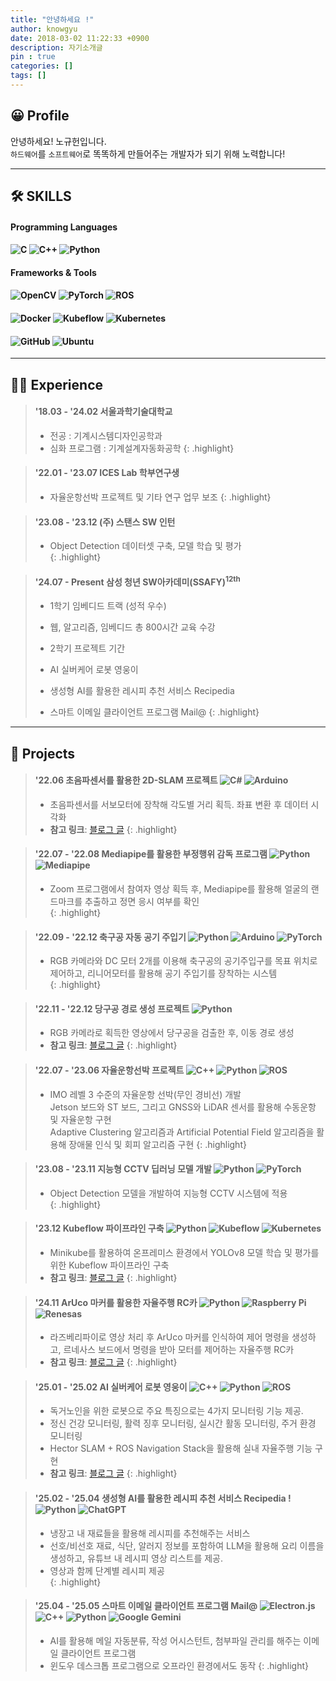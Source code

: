 ```yaml
---
title: "안녕하세요 !"
author: knowgyu
date: 2018-03-02 11:22:33 +0900
description: 자기소개글
pin : true
categories: []
tags: []
---
```



## 😀 Profile

안녕하세요! 노규헌입니다.  
`하드웨어`를 `소프트웨어`로 똑똑하게 만들어주는 개발자가 되기 위해 노력합니다!

---

## 🛠️ SKILLS

#### Programming Languages
#### ![C](https://img.shields.io/badge/-C-A8B9CC?style=flat-square&logo=c&logoColor=white)     ![C++](https://img.shields.io/badge/-C++-00599C?style=flat-square&logo=cplusplus&logoColor=white)     ![Python](https://img.shields.io/badge/-Python-3776AB?style=flat-square&logo=python&logoColor=white)

#### Frameworks & Tools

#### ![OpenCV](https://img.shields.io/badge/-OpenCV-5C3EE8?style=flat-square&logo=opencv&logoColor=white)     ![PyTorch](https://img.shields.io/badge/-PyTorch-EE4C2C?style=flat-square&logo=pytorch&logoColor=white)     ![ROS](https://img.shields.io/badge/-ROS-22314E?style=flat-square&logo=ros&logoColor=white)
#### ![Docker](https://img.shields.io/badge/-Docker-2496ED?style=flat-square&logo=docker&logoColor=white)     ![Kubeflow](https://img.shields.io/badge/-Kubeflow-326CE5?style=flat-square&logo=kubeflow&logoColor=white)     ![Kubernetes](https://img.shields.io/badge/-Kubernetes-326CE5?style=flat-square&logo=kubernetes&logoColor=white)
#### ![GitHub](https://img.shields.io/badge/-GitHub-181717?style=flat-square&logo=github&logoColor=white)     ![Ubuntu](https://img.shields.io/badge/-Ubuntu-E95420?style=flat-square&logo=ubuntu&logoColor=white)


---
## 🧑‍💻 Experience

> #### '18.03 - '24.02 서울과학기술대학교 
> - 전공 : 기계시스템디자인공학과   
> - 심화 프로그램 : 기계설계자동화공학
{: .highlight}

> #### '22.01 - '23.07 ICES Lab 학부연구생 
> - 자율운항선박 프로젝트 및 기타 연구 업무 보조
{: .highlight}

> #### '23.08 - '23.12 (주) 스탠스 SW 인턴
> - Object Detection 데이터셋 구축, 모델 학습 및 평가  
{: .highlight}

> #### '24.07 - Present 삼성 청년 SW아카데미(SSAFY)<sup>12th</sup> 
> - 1학기 임베디드 트랙 (성적 우수)  
> - 웹, 알고리즘, 임베디드 총 800시간 교육 수강  
>
> - 2학기 프로젝트 기간
> - AI 실버케어 로봇 영웅이
> - 생성형 AI를 활용한 레시피 추천 서비스 Recipedia
> - 스마트 이메일 클라이언트 프로그램 Mail@
{: .highlight}

---

## 📂 Projects

> #### '22.06 초음파센서를 활용한 2D-SLAM 프로젝트 ![C#](https://img.shields.io/badge/-C%23-239120?style=flat-square&logo=csharp&logoColor=white)     ![Arduino](https://img.shields.io/badge/-Arduino-00979D?style=flat-square&logo=arduino&logoColor=white)
> - 초음파센서를 서보모터에 장착해 각도별 거리 획득. 좌표 변환 후 데이터 시각화
> - **참고 링크**: [블로그 글](https://knowgyu.github.io/posts/%EC%95%84%EB%91%90%EC%9D%B4%EB%85%B8-%EC%B4%88%EC%9D%8C%ED%8C%8C-SLAM/)
{: .highlight}

> #### '22.07 - '22.08 Mediapipe를 활용한 부정행위 감독 프로그램 ![Python](https://img.shields.io/badge/-Python-3776AB?style=flat-square&logo=python&logoColor=white)     ![Mediapipe](https://img.shields.io/badge/-Mediapipe-4285F4?style=flat-square&logo=google&logoColor=white)
> - Zoom 프로그램에서 참여자 영상 획득 후, Mediapipe를 활용해 얼굴의 랜드마크를 추출하고 정면 응시 여부를 확인  
{: .highlight}

> #### '22.09 - '22.12 축구공 자동 공기 주입기 ![Python](https://img.shields.io/badge/-Python-3776AB?style=flat-square&logo=python&logoColor=white)     ![Arduino](https://img.shields.io/badge/-Arduino-00979D?style=flat-square&logo=arduino&logoColor=white)     ![PyTorch](https://img.shields.io/badge/-PyTorch-EE4C2C?style=flat-square&logo=pytorch&logoColor=white)
> - RGB 카메라와 DC 모터 2개를 이용해 축구공의 공기주입구를 목표 위치로 제어하고, 리니어모터를 활용해 공기 주입기를 장착하는 시스템  
{: .highlight}

> #### '22.11 - '22.12 당구공 경로 생성 프로젝트 ![Python](https://img.shields.io/badge/-Python-3776AB?style=flat-square&logo=python&logoColor=white)
> - RGB 카메라로 획득한 영상에서 당구공을 검출한 후, 이동 경로 생성  
> - **참고 링크**: [블로그 글](https://knowgyu.github.io/posts/%EB%8B%B9%EA%B5%AC%EA%B3%B5-%EA%B2%BD%EB%A1%9C-%EC%83%9D%EC%84%B1-%ED%94%84%EB%A1%9C%EC%A0%9D%ED%8A%B8/)
{: .highlight}

> #### '22.07 - '23.06 자율운항선박 프로젝트 ![C++](https://img.shields.io/badge/-C++-00599C?style=flat-square&logo=cplusplus&logoColor=white)     ![Python](https://img.shields.io/badge/-Python-3776AB?style=flat-square&logo=python&logoColor=white)     ![ROS](https://img.shields.io/badge/-ROS-22314E?style=flat-square&logo=ros&logoColor=white)
> - IMO 레벨 3 수준의 자율운항 선박(무인 경비선) 개발   
>   Jetson 보드와 ST 보드, 그리고 GNSS와 LiDAR 센서를 활용해 수동운항 및 자율운항 구현  
>   Adaptive Clustering 알고리즘과 Artificial Potential Field 알고리즘을 활용해 장애물 인식 및 회피 알고리즘 구현
{: .highlight}

> #### '23.08 - '23.11 지능형 CCTV 딥러닝 모델 개발 ![Python](https://img.shields.io/badge/-Python-3776AB?style=flat-square&logo=python&logoColor=white)     ![PyTorch](https://img.shields.io/badge/-PyTorch-EE4C2C?style=flat-square&logo=pytorch&logoColor=white)
> - Object Detection 모델을 개발하여 지능형 CCTV 시스템에 적용  
{: .highlight}

> #### '23.12 Kubeflow 파이프라인 구축 ![Python](https://img.shields.io/badge/-Python-3776AB?style=flat-square&logo=python&logoColor=white)     ![Kubeflow](https://img.shields.io/badge/-Kubeflow-326CE5?style=flat-square&logo=kubeflow&logoColor=white)     ![Kubernetes](https://img.shields.io/badge/-Kubernetes-326CE5?style=flat-square&logo=kubernetes&logoColor=white)
> - Minikube를 활용하여 온프레미스 환경에서 YOLOv8 모델 학습 및 평가를 위한 Kubeflow 파이프라인 구축  
> - **참고 링크**: [블로그 글](https://knowgyu.github.io/categories/kubeflow/)
{: .highlight}

> #### '24.11 ArUco 마커를 활용한 자율주행 RC카 ![Python](https://img.shields.io/badge/-Python-3776AB?style=flat-square&logo=python&logoColor=white)     ![Raspberry Pi](https://img.shields.io/badge/-Raspberry%20Pi-A22846?style=flat-square&logo=raspberrypi&logoColor=white)     ![Renesas](https://img.shields.io/badge/-Renesas-0077C8?style=flat-square&logo=renesas&logoColor=white)
> - 라즈베리파이로 영상 처리 후 ArUco 마커를 인식하여 제어 명령을 생성하고, 르네사스 보드에서 명령을 받아 모터를 제어하는 자율주행 RC카  
> - **참고 링크**: [블로그 글](https://knowgyu.github.io/posts/Aruco-%EB%A7%88%EC%BB%A4%EB%A5%BC-%ED%99%9C%EC%9A%A9%ED%95%9C-%EC%9E%90%EC%9C%A8%EC%A3%BC%ED%96%89-RC%EC%B9%B4/)
{: .highlight}

> #### '25.01 - '25.02 AI 실버케어 로봇 영웅이 ![C++](https://img.shields.io/badge/-C++-00599C?style=flat-square&logo=cplusplus&logoColor=white)     ![Python](https://img.shields.io/badge/-Python-3776AB?style=flat-square&logo=python&logoColor=white)     ![ROS](https://img.shields.io/badge/-ROS-22314E?style=flat-square&logo=ros&logoColor=white)
> - 독거노인을 위한 로봇으로 주요 특징으로는 4가지 모니터링 기능 제공.
> - 정신 건강 모니터링, 활력 징후 모니터링, 실시간 활동 모니터링, 주거 환경 모니터링
> - Hector SLAM + ROS Navigation Stack을 활용해 실내 자율주행 기능 구현
> - **참고 링크**: [블로그 글](https://knowgyu.github.io/categories/ros/)
{: .highlight}

> #### '25.02 - '25.04 생성형 AI를 활용한 레시피 추천 서비스 Recipedia !![Python](https://img.shields.io/badge/-Python-3776AB?style=flat-square&logo=python&logoColor=white)     ![ChatGPT](https://img.shields.io/badge/chatGPT-74aa9c?style=for-the-badge&logo=openai&logoColor=white)
> - 냉장고 내 재료들을 활용해 레시피를 추천해주는 서비스  
> - 선호/비선호 재료, 식단, 알러지 정보를 포함하여 LLM을 활용해 요리 이름을 생성하고, 유튜브 내 레시피 영상 리스트를 제공.  
> - 영상과 함께 단계별 레시피 제공  
{: .highlight}

> #### '25.04 - '25.05 스마트 이메일 클라이언트 프로그램 Mail@ ![Electron.js](https://img.shields.io/badge/Electron-191970?style=for-the-badge&logo=Electron&logoColor=white)     ![C++](https://img.shields.io/badge/-C++-00599C?style=flat-square&logo=cplusplus&logoColor=white)     ![Python](https://img.shields.io/badge/-Python-3776AB?style=flat-square&logo=python&logoColor=white)     ![Google Gemini](https://img.shields.io/badge/google%20gemini-8E75B2?style=for-the-badge&logo=google%20gemini&logoColor=white)
> - AI를 활용해 메일 자동분류, 작성 어시스턴트, 첨부파일 관리를 해주는 이메일 클라이언트 프로그램
> - 윈도우 데스크톱 프로그램으로 오프라인 환경에서도 동작
{: .highlight}

